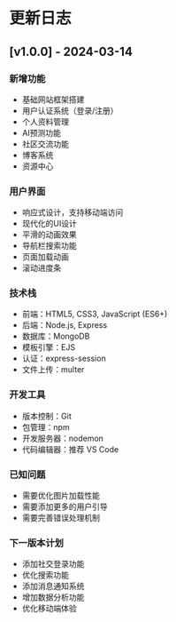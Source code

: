 # 更新日志

## [v1.0.0] - 2024-03-14

### 新增功能
- 基础网站框架搭建
- 用户认证系统（登录/注册）
- 个人资料管理
- AI预测功能
- 社区交流功能
- 博客系统
- 资源中心

### 用户界面
- 响应式设计，支持移动端访问
- 现代化的UI设计
- 平滑的动画效果
- 导航栏搜索功能
- 页面加载动画
- 滚动进度条

### 技术栈
- 前端：HTML5, CSS3, JavaScript (ES6+)
- 后端：Node.js, Express
- 数据库：MongoDB
- 模板引擎：EJS
- 认证：express-session
- 文件上传：multer

### 开发工具
- 版本控制：Git
- 包管理：npm
- 开发服务器：nodemon
- 代码编辑器：推荐 VS Code

### 已知问题
- 需要优化图片加载性能
- 需要添加更多的用户引导
- 需要完善错误处理机制

### 下一版本计划
- 添加社交登录功能
- 优化搜索功能
- 添加消息通知系统
- 增加数据分析功能
- 优化移动端体验 
